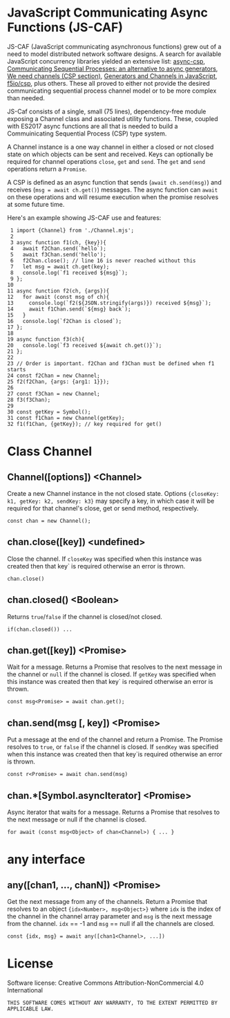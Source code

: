 # JavaScript Communicating Async Functions (JS-CAF)

JS-CAF (JavaScript communicating asynchronous functions) grew out of a need to model distributed network software designs. A search for available JavaScript concurrency libraries yielded an extensive list:
[async-csp](https://github.com/dvlsg/async-csp), [Communicating Sequential Processes: an alternative to async generators](https://2ality.com/2017/03/csp-vs-async-generators.html), [We need channels (CSP section)](https://krasimirtsonev.com/blog/article/we-need-channels-intro-to-csp), [Generators and Channels in JavaScript](https://medium.com/javascript-inside/generators-and-channels-in-javascript-594f2cf9c16e), [f5io/csp](https://github.com/f5io/csp), plus others. These all proved to either not provide the desired communicating sequential process channel model or to be more complex than needed.

JS-Caf consists of a single, small (75 lines), dependency-free module exposing a Channel class and associated utility functions. These, coupled with ES2017 async functions are all that is needed to build a Commuinicating Sequential Process (CSP) type system.

A Channel instance is a one way channel in either a closed or not closed state on which objects can be sent and received. Keys can optionally be required for channel operations ```close```, ```get``` and ```send```. The ```get``` and ```send``` operations return a ```Promise```.

A CSP is defined as an async function that sends (```await ch.send(msg)```) and receives (```msg = await ch.get()```) messages. The async function can ```await``` on these operations and will resume execution when the promise resolves at some future time.

Here's an example showing JS-CAF use and features:
```
 1 import {Channel} from './Channel.mjs';
 2  
 3 async function f1(ch, {key}){
 4   await f2Chan.send(`hello`);
 5   await f3Chan.send('hello');
 6   f2Chan.close(); // line 16 is never reached without this
 7   let msg = await ch.get(key);
 8   console.log(`f1 received ${msg}`);
 9 };
10
11 async function f2(ch, {args}){
12   for await (const msg of ch){
13     console.log(`f2(${JSON.stringify(args)}) received ${msg}`);
14     await f1Chan.send(`${msg} back`);
15   }
16   console.log(`f2Chan is closed`);
17 };
18
19 async function f3(ch){
20   console.log(`f3 received ${await ch.get()}`);
21 };
22
23 // Order is important. f2Chan and f3Chan must be defined when f1 starts
24 const f2Chan = new Channel;
25 f2(f2Chan, {args: {arg1: 1}});
26
27 const f3Chan = new Channel;
28 f3(f3Chan);
29
30 const getKey = Symbol();
31 const f1Chan = new Channel(getKey);
32 f1(f1Chan, {getKey}); // key required for get()
```

# Class Channel

## Channel([options]) \<Channel\>

Create a new Channel instance in the not closed state. Options ```{closeKey: k1, getKey: k2, sendKey: k3}``` may specify a key, in which case it will be required for that channel's close, get or send method, respectively.

```
const chan = new Channel();
```

## chan.close([key]) \<undefined\>

Close the channel. If ```closeKey``` was specified when this instance was created then that key` is required otherwise an error is thrown.

```
chan.close()
```

## chan.closed() \<Boolean\>

Returns ```true```/```false``` if the channel is closed/not closed.

```
if(chan.closed()) ...
```

## chan.get([key]) \<Promise\>

Wait for a message. Returns a Promise that resolves to the next message in the channel or ```null``` if the channel is closed. If ```getKey``` was specified when this instance was created then that key` is required otherwise an error is thrown.

```
const msg<Promise> = await chan.get();
```

## chan.send(msg [, key]) \<Promise\>

Put a message at the end of the channel and return a Promise. The Promise resolves to ```true```, or ```false``` if the channel is closed. If ```sendKey``` was specified when this instance was created then that key`is required otherwise an error is thrown.

```
const r<Promise> = await chan.send(msg)
```

## chan.*[Symbol.asyncIterator] \<Promise\>

Async iterator that waits for a message. Returns a Promise that resolves to the next message or null if the channel is closed.

```
for await (const msg<Object> of chan<Channel>) { ... }
```

# any interface

## any([chan1, ..., chanN]) \<Promise\>

Get the next message from any of the channels. Return a Promise that resolves to an object ```{idx<Number>, msg<Object>}``` where ```idx``` is the index of the channel in the channel array parameter and ```msg``` is the next message from the channel. ```idx``` == -1 and ```msg``` == null if all the channels are closed.
```
const {idx, msg} = await any([chan1<Channel>, ...])
```
# License

Software license: Creative Commons Attribution-NonCommercial 4.0 International

```THIS SOFTWARE COMES WITHOUT ANY WARRANTY, TO THE EXTENT PERMITTED BY APPLICABLE LAW.```
